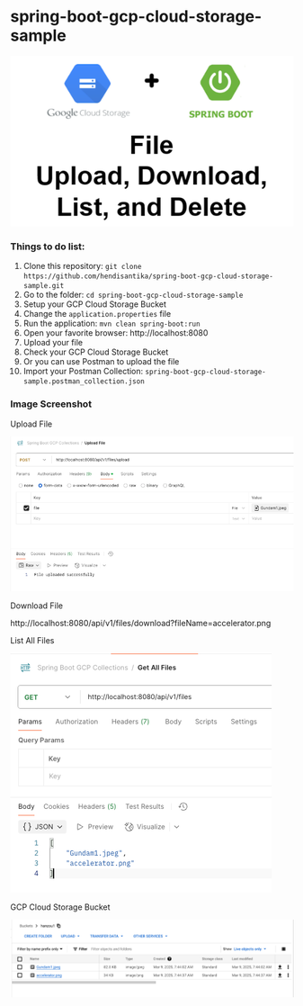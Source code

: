 # spring-boot-gcp-cloud-storage-sample

![Google Storage](img/gcpstorage-springboot.png "Google Storage")

### Things to do list:

1. Clone this repository: `git clone https://github.com/hendisantika/spring-boot-gcp-cloud-storage-sample.git`
2. Go to the folder: `cd spring-boot-gcp-cloud-storage-sample`
3. Setup your GCP Cloud Storage Bucket
4. Change the `application.properties` file
5. Run the application: `mvn clean spring-boot:run`
6. Open your favorite browser: http://localhost:8080
7. Upload your file
8. Check your GCP Cloud Storage Bucket
9. Or you can use Postman to upload the file
10. Import your Postman Collection: `spring-boot-gcp-cloud-storage-sample.postman_collection.json`

### Image Screenshot

Upload File

![Upload File](img/upload.png "Upload File")

Download File

http://localhost:8080/api/v1/files/download?fileName=accelerator.png

List All Files

![List All Files](img/list.png "List All Files")

GCP Cloud Storage Bucket

![GCP Cloud Storage Bucket](img/gcp.png "GCP Cloud Storage Bucket")
